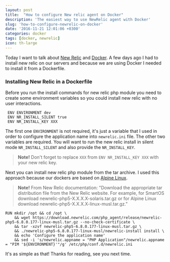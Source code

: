 ```yaml
---
layout: post
title:  "How to configure New relic agent on Docker"
description: 'The easiest way to use NewRelic agent with Docker'
slug: 'how-to-configure-newrelic-on-docker'
date: '2016-11-21 12:01:06 +0300'
categories: docker
tags: [docker, newrelic]
icon: th-large
---
```


Today I want to talk about [New Relic](https://newrelic.com/) and [Docker](https://www.docker.com/). A few days ago I had to install new relic on our servers and because we are using Docker I needed to install it from a Dockerfile. 

### Installing New Relic in a Dockerfile

Before you run the install commands for new relic php module you need to create some environment variables so you could install new relic with no user interactions.

```
 ENV ENVIRONMENT dev
 ENV NR_INSTALL_SILENT true
 ENV NR_INSTALL_KEY XXX
```

The first one `ENVIRONMENT` is not required, it's just a variable that I used in order to configure the application name into `newrelic.ini` file.
The other two variables are required. You will want to run the new relic install in silent mode `NR_INSTALL_SILENT` and also provide the `NR_INSTALL_KEY`.

> **Note!** Don't forget to replace `XXX` from `ENV NR_INSTALL_KEY XXX` with your new relic key.


Next you can install new relic php module from the tar archive. I used this approach because our dockers are based on [Alpine Linux](https://alpinelinux.org/).

> **Note!** From New Relic documentation: "Download the appropriate tar distribution file from the New Relic website. For example, for SmartOS download newrelic-php5-X.X.X.X-solaris.tar.gz or for Alpine Linux download newrelic-php5-X.X.X.X-linux-musl.tar.gz."

```
RUN mkdir /opt && cd /opt \
	&& wget https://download.newrelic.com/php_agent/release/newrelic-php5-6.8.0.177-linux-musl.tar.gz --no-check-certificate \
	&& tar -xzvf newrelic-php5-6.8.0.177-linux-musl.tar.gz \
	&& ./newrelic-php5-6.8.0.177-linux-musl/newrelic-install install \
	&& echo 'Configure the application name'
	&& sed -i 's/newrelic.appname = "PHP Application"/newrelic.appname = "PIM '${ENVIRONMENT}'"/g' /etc/php/conf.d/newrelic.ini
```

It's as simple as that! Thanks for reading, see you next time.
